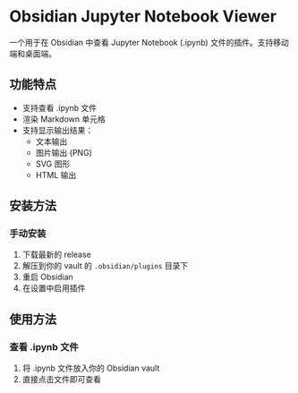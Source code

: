 # Obsidian Jupyter Notebook Viewer

一个用于在 Obsidian 中查看 Jupyter Notebook (.ipynb) 文件的插件。支持移动端和桌面端。

## 功能特点

- 支持查看 .ipynb 文件
- 渲染 Markdown 单元格
- 支持显示输出结果：
  - 文本输出
  - 图片输出 (PNG)
  - SVG 图形
  - HTML 输出

## 安装方法

### 手动安装

1. 下载最新的 release
2. 解压到你的 vault 的 `.obsidian/plugins` 目录下
3. 重启 Obsidian
4. 在设置中启用插件

## 使用方法

### 查看 .ipynb 文件

1. 将 .ipynb 文件放入你的 Obsidian vault
2. 直接点击文件即可查看

